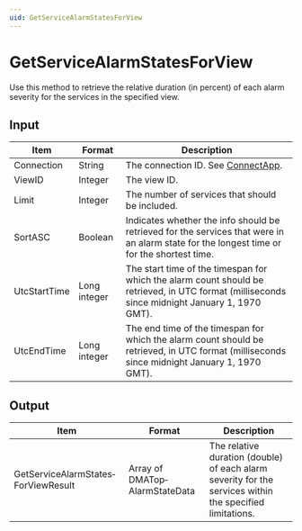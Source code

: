 ```yaml
---
uid: GetServiceAlarmStatesForView
---
```


# GetServiceAlarmStatesForView

Use this method to retrieve the relative duration (in percent) of each alarm severity for the services in the specified view.

## Input

| Item | Format | Description |
|--|--|--|
| Connection | String | The connection ID. See [ConnectApp](xref:ConnectApp). |
| ViewID | Integer | The view ID. |
| Limit | Integer | The number of services that should be included. |
| SortASC | Boolean | Indicates whether the info should be retrieved for the services that were in an alarm state for the longest time or for the shortest time. |
| UtcStartTime | Long integer | The start time of the timespan for which the alarm count should be retrieved, in UTC format (milliseconds since midnight January 1, 1970 GMT). |
| UtcEndTime | Long integer | The end time of the timespan for which the alarm count should be retrieved, in UTC format (milliseconds since midnight January 1, 1970 GMT). |

## Output

| Item | Format | Description |
|--|--|--|
| GetServiceAlarmStates­ForViewResult | Array of DMATop­AlarmStateData | The relative duration (double) of each alarm severity for the services within the specified limitations. |
